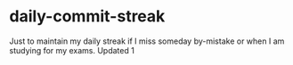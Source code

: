 # daily-commit-streak
Just to maintain my daily streak if I miss someday by-mistake or when I am studying for my exams.
Updated 1
